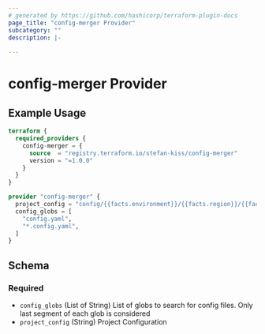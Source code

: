 ```yaml
---
# generated by https://github.com/hashicorp/terraform-plugin-docs
page_title: "config-merger Provider"
subcategory: ""
description: |-
  
---
```


# config-merger Provider



## Example Usage

```terraform
terraform {
  required_providers {
    config-merger = {
      source  = "registry.terraform.io/stefan-kiss/config-merger"
      version = "=1.0.0"
    }
  }
}

provider "config-merger" {
  project_config = "config/{{facts.environment}}/{{facts.region}}/{{facts.project}}"
  config_globs = [
    "config.yaml",
    "*.config.yaml",
  ]
}
```

<!-- schema generated by tfplugindocs -->
## Schema

### Required

- `config_globs` (List of String) List of globs to search for config files. Only last segment of each glob is considered
- `project_config` (String) Project Configuration
